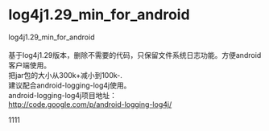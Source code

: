 log4j1.29_min_for_android
=========================


log4j1.29_min_for_android<br/>
<br/>
基于log4j1.29版本，删除不需要的代码，只保留文件系统日志功能。方便android客户端使用。<br/>
把jar包的大小从300k+减小到100k-.<br/>
建议配合android-logging-log4j使用。<br/>
android-logging-log4j项目地址：<br/>
http://code.google.com/p/android-logging-log4j/<br/>

1111
